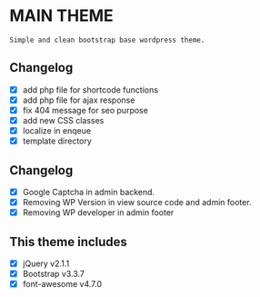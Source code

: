 # MAIN THEME
```
Simple and clean bootstrap base wordpress theme.
```
## Changelog
* [x] add php file for shortcode functions
* [x] add php file for ajax response
* [x] fix 404 message for seo purpose
* [x] add new CSS classes
* [x] localize in enqeue
* [x] template directory

## Changelog
* [x] Google Captcha in admin backend.
* [x] Removing WP Version in view source code and admin footer.
* [x] Removing WP developer in admin footer

## This theme includes
* [x] jQuery v2.1.1
* [x] Bootstrap v3.3.7
* [x] font-awesome v4.7.0